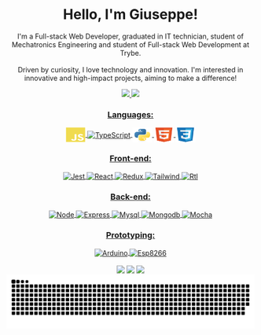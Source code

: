 <h1 align="center">Hello, I'm Giuseppe!</h1>
<p align="center">
  I'm a Full-stack Web Developer, graduated in IT technician, student of Mechatronics Engineering and student of Full-stack Web Development at Trybe.
  <br/>
  <br/>
  Driven by curiosity, I love technology and innovation. I'm interested in innovative and high-impact projects, aiming to make a difference!
</p>

<div align="center">
  <a href="https://github.com/giuseppeusn">
  <img height="165em" src="https://github-readme-stats.vercel.app/api?username=giuseppeusn&show_icons=true&theme=algolia&include_all_commits=true&count_private=true"/>
  <img height="165em" src="https://github-readme-stats.vercel.app/api/top-langs/?username=giuseppeusn&layout=compact&langs_count=7&theme=algolia"/>
</div>

<div align="center">
  <div align="center">
    <h3>Languages:</h3>
    <img align="center" title="JavaScript" alt="JavaScript" height="30" width="40" src="https://raw.githubusercontent.com/devicons/devicon/master/icons/javascript/javascript-plain.svg">
    <img align="center" title="TypeScript" alt="TypeScript" height="30" width="40" src="https://cdn.jsdelivr.net/gh/devicons/devicon/icons/typescript/typescript-original.svg">
    <img align="center" title="Python" alt="Python" height="30" width="40" src="https://raw.githubusercontent.com/devicons/devicon/master/icons/python/python-original.svg">
    <img align="center" title="HTML5" alt="HTML" height="30" width="40" src="https://raw.githubusercontent.com/devicons/devicon/master/icons/html5/html5-original.svg">
    <img align="center" title="CSS3"  alt="CSS" height="30" width="40" src="https://raw.githubusercontent.com/devicons/devicon/master/icons/css3/css3-original.svg">
  </div>

  <div>
    <h3>Front-end:</h3>
    <img align="center" title="Jest" alt="Jest" height="30" width="40" src="https://cdn.jsdelivr.net/gh/devicons/devicon/icons/jest/jest-plain.svg" />
    <img align="center" title="React.js" alt="React" height="35" width="45" src="https://cdn.jsdelivr.net/gh/devicons/devicon/icons/react/react-original-wordmark.svg" />
    <img align="center" title="Redux.js" alt="Redux" height="35" width="45" src="https://cdn.jsdelivr.net/gh/devicons/devicon/icons/redux/redux-original.svg" />
    <img align="center" title="Tailwind CSS" alt="Tailwind" height="35" width="45" src="https://cdn.jsdelivr.net/gh/devicons/devicon/icons/tailwindcss/tailwindcss-plain.svg" />
    <img align="center" title="RTL" alt="Rtl" height="35" width="35" src="https://testing-library.com/img/octopus-64x64.png" />
  </div>
  
  <div>
    <h3>Back-end:</h3>
    <img align="center" title="Node.js" alt="Node" height="30" width="40" src="https://cdn.jsdelivr.net/gh/devicons/devicon/icons/nodejs/nodejs-original.svg">
    <img align="center" title="Express.js" alt="Express" height="30" width="40" src="https://cdn.jsdelivr.net/gh/devicons/devicon/icons/express/express-original.svg">
    <img align="center" title="MySQL" alt="Mysql" height="60" width="55" src="https://cdn.jsdelivr.net/gh/devicons/devicon/icons/mysql/mysql-original-wordmark.svg">
    <img align="center" title="MongoDB" alt="Mongodb" height="50" width="40" src="https://cdn.jsdelivr.net/gh/devicons/devicon/icons/mongodb/mongodb-plain-wordmark.svg">
    <img align="center" title="Mocha" alt="Mocha" height="50" width="40" src="https://cdn.jsdelivr.net/gh/devicons/devicon/icons/mocha/mocha-plain.svg">
  </div>
  
  <div>
    <h3>Prototyping:</h3>
    <img align="center" title="Arduino" alt="Arduino" height="40" width="50" src="https://cdn.jsdelivr.net/gh/devicons/devicon/icons/arduino/arduino-original-wordmark.svg" />
    <img align="center" title="ESP8266" alt="Esp8266" height="25" src="http://visystem.ddns.net:7442/imagenes/esp8266.png" />
  </div>
</div>

<br>

<div align="center">
  <a href="https://www.instagram.com/giuseppe_usn/" target="_blank"><img width="150" src="https://img.shields.io/badge/-Instagram-%23E4405F?style=for-the-badge&logo=instagram&logoColor=white" target="_blank"></a>
  <a href="mailto:giuseppeuhlmann@gmail.com"><img width="107" src="https://img.shields.io/badge/-Gmail-%23333?style=for-the-badge&logo=gmail&logoColor=white" target="_blank"></a>
  <a href="https://www.linkedin.com/in/giuseppe-nunes/" target="_blank"><img  width="134" src="https://img.shields.io/badge/-LinkedIn-%230077B5?style=for-the-badge&logo=linkedin&logoColor=white" target="_blank"></a>
</div>

<div align="center">
  <img align="center" alt="Snake contribution" src="https://github.com/giuseppeusn/giuseppeusn/blob/output/github-contribution-grid-snake.svg" />
</div>
